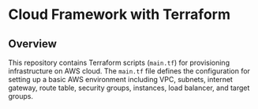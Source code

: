 # Cloud Framework with Terraform

## Overview

This repository contains Terraform scripts (`main.tf`) for provisioning infrastructure on AWS cloud. The `main.tf` file defines the configuration for setting up a basic AWS environment including VPC, subnets, internet gateway, route table, security groups, instances, load balancer, and target groups.


